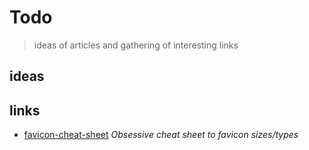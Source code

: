 # Todo

> ideas of articles and gathering of interesting links

## ideas

## links

- [favicon-cheat-sheet](https://github.com/audreyfeldroy/favicon-cheat-sheet) _Obsessive cheat sheet to favicon sizes/types_